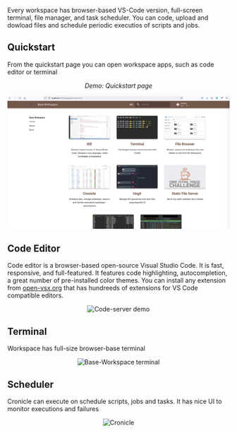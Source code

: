 
Every workspace has browser-based VS-Code version, full-screen terminal, file manager, and task scheduler. 
You can code, upload and dowload files and schedule periodic executios of scripts and jobs.  

## Quickstart

From the quickstart page you can open workspace apps, such as code editor or terminal 

<div align="center" style="font-style: italic;">
    Demo: Quickstart page 
</div>

![Quicstart page](../codeserver-workspace/img/codeserver-ui.png)

## Code Editor

Code editor is a browser-based open-source Visual Studio Code. It is fast, responsive, and full-featured. It features code highlighting, 
autocompletion, a great number of pre-installed color themes. You can install any extension 
from [open-vsx.org](https://open-vsx.org/) that has hundreeds of extensions for VS Code compatible editors. 

<p align="center">
  <img src="https://raw.githubusercontent.com/bluxmit/alnoda-workspaces/main/workspaces/codeserver-workspace/img/codeserver-demo.gif" alt="Code-server demo" width="900">
</p>

## Terminal

Workspace has full-size browser-base terminal

<p align="center">
  <img src="https://raw.githubusercontent.com/bluxmit/alnoda-workspaces/main/workspaces/base-workspace/img/base-workspace-terminal.gif" alt="Base-Workspace terminal" width="750">
</p> 

## Scheduler

Cronicle can execute on schedule scripts, jobs and tasks. It has nice UI to monitor executions and failures

<p align="center">
  <img src="https://raw.githubusercontent.com/bluxmit/alnoda-workspaces/main/workspaces/ide-workspace/img/cronicle.gif" alt="Cronicle" width="750">
</p>

